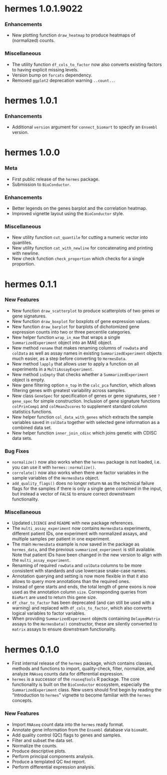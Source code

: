 # hermes 1.0.1.9022

### Enhancements
* New plotting function `draw_heatmap` to produce heatmaps of (normalized) counts.

### Miscellaneous
* The utility function `df_cols_to_factor` now also converts existing factors to having explicit missing levels.
* Version bump on `forcats` dependency.
* Removed `ggplot2` deprecation warning `..count..`. 
# hermes 1.0.1

### Enhancements
* Additional `version` argument for `connect_biomart` to specify an `Ensembl` version.

# hermes 1.0.0

### Meta
* First public release of the `hermes` package.
* Submission to `BioConductor`.

### Enhancements
* Better legends on the genes barplot and the correlation heatmap.
* Improved vignette layout using the `BioConductor` style.

### Miscellaneous
* New utility function `cut_quantile` for cutting a numeric vector into quantiles.
* New utility function `cat_with_newline` for concatenating and printing with newline.
* New check function `check_proportion` which checks for a single proportion.

# hermes 0.1.1

### New Features
* New function `draw_scatterplot` to produce scatterplots of two genes or gene signatures.
* New function `draw_boxplot` for boxplots of gene expression values.
* New function `draw_barplot` for barplots of dichotomized gene expression counts into two or three percentile categories.
* New helper function `wrap_in_mae` that wraps a single `SummarizedExperiment` object into an MAE object.
* New method `rename` that makes renaming columns of `rowData` and `colData` as well as assay names in existing `SummarizedExperiment` objects much easier, as a step before converting to `HermesData`.
* New method `lapply` that allows user to apply a function on all experiments in a `MultiAssayExperiment`.
* New method `isEmpty` that checks whether a `SummarizedExperiment` object is empty.
* New gene filtering option `n_top` in the `calc_pca` function, which allows filtering genes with greatest variability across samples.
* New class `GeneSpec` for specification of genes or gene signatures, see `?gene_spec` for simple construction. Inclusion of gene signature functions `colPrinComp1` and `colMeanZscores` to supplement standard column statistics functions.
* New helper function `col_data_with_genes` which extracts the sample variables saved in `colData` together with selected gene information as a combined data set.
* New helper function `inner_join_cdisc` which joins genetic with CDISC data sets.

### Bug Fixes
* `normalize()` now also works when the `hermes` package is not loaded, i.e. you can use it with `hermes::normalize()`.
* `correlate()` now also works when there are factor variables in the sample variables of the `HermesData` object.
* `add_quality_flags()` does no longer return `NA` as the technical failure flags for the samples if there is only a single gene contained in the input, but instead a vector of `FALSE` to ensure correct downstream functionality.

### Miscellaneous
* Updated `LICENCE` and `README` with new package references.
* The `multi_assay_experiment` now contains `HermesData` experiments, different patient IDs, one experiment with normalized assays, and multiple samples per patient in one experiment.
* The main `HermesData` example is now saved in the package as `hermes_data`, and the previous `summarized_experiment` is still available. Note that patient IDs have been changed in the new version to align with the `multi_assay_experiment`.
* Renaming of required `rowData` and `colData` columns to be more consistent with standards and use lowercase snake-case names.
* Annotation querying and setting is now more flexible in that it also allows to query more annotations than the required ones.
* Instead of gene starts and ends, the total length of gene exons is now used as the annotation column `size`. Corresponding queries from `BioMart` are used to return this gene size.
* `df_char_to_factor` has been deprecated (and can still be used with a warning) and replaced with `df_cols_to_factor`, which also converts logical variables to factor variables.
* When providing `SummarizedExperiment` objects containing `DelayedMatrix` assays to the `HermesData()` constructor, these are silently converted to `matrix` assays to ensure downstream functionality.

# hermes 0.1.0
* First internal release of the `hermes` package, which contains classes, methods and functions to import, quality-check, filter, normalize, and analyze `RNAseq` counts data for differential expression.
* `hermes` is a successor of the `rnaseqTools` R package. The core functionality is built on the `BioConductor` ecosystem, especially the `SummarizedExperiment` class. New users should first begin by reading the "Introduction to `hermes`" vignette to become familiar with the `hermes` concepts.

### New Features
* Import `RNAseq` count data into the `hermes` ready format.
* Annotate gene information from the `Ensembl` database via `biomaRt`.
* Add quality control (QC) flags to genes and samples.
* Filter and subset the data set.
* Normalize the counts.
* Produce descriptive plots.
* Perform principal components analysis.
* Produce a templated QC `Rmd` report.
* Perform differential expression analysis.

